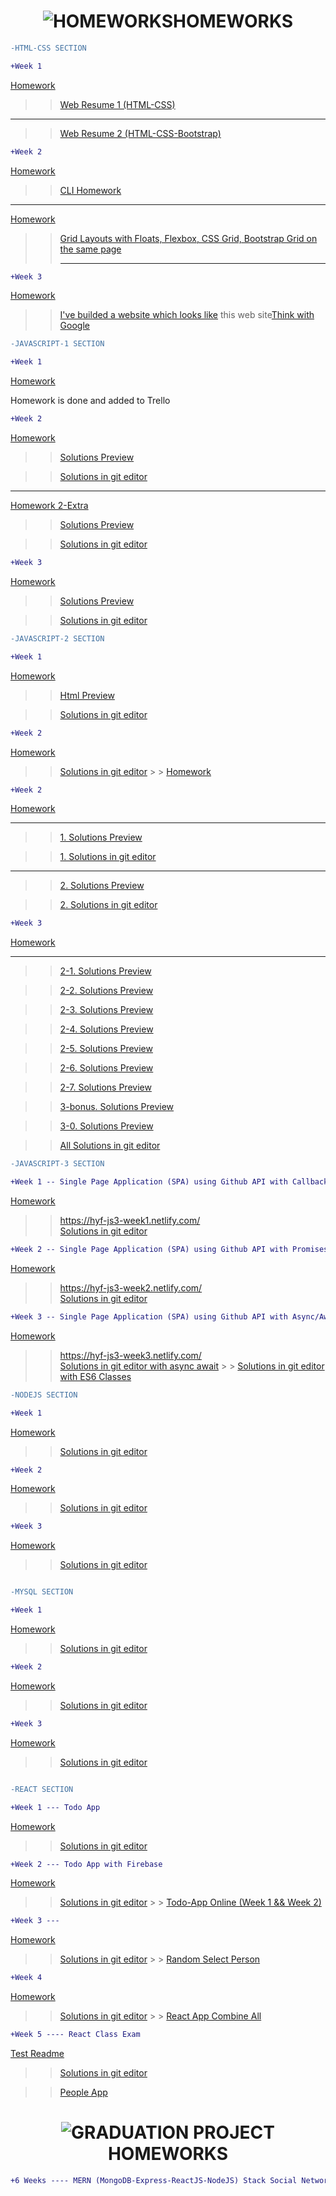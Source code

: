 <h1 align="center" color:red><img src="https://imgur.com/FuN33cB.jpg" title="HOMEWORKS"/>HOMEWORKS</h1>

<!-- Comment -->

```diff
-HTML-CSS SECTION

```

```diff
+Week 1

```

<a href="https://github.com/HackYourFuture/HTML-CSS/blob/master/Week1/MAKEME.md#step-3-assignment">Homework</a>

> > <a href="https://salih18.github.io/H-Y-F/Week-1/">Web Resume 1 (HTML-CSS)</a>

<!-- Comment -->
<hr>
 
>> <a href="https://salih18.github.io/H-Y-F/">Web Resume 2 (HTML-CSS-Bootstrap)</a> 
 
  
 ```diff
+Week 2

````
<a href="https://github.com/HackYourFuture/HTML-CSS/blob/master/Week2/MAKEME.md#step-1-command-line">Homework</a>
>> <a href="https://salih18.github.io/H-Y-F/Week-2/index-cli">CLI Homework</a>


<!-- Comment -->
<hr>

<a href="https://github.com/HackYourFuture/HTML-CSS/blob/master/Week2/MAKEME.md#step-3-assignment ">Homework</a>

>> <a href="https://salih18.github.io/H-Y-F/Week-2/grid">Grid Layouts with Floats, Flexbox, CSS Grid, Bootstrap Grid on the same page</a> <hr>


<!-- Comment -->

 ```diff
+Week 3

````

<a href="https://github.com/HackYourFuture/HTML-CSS/blob/master/Week3/MAKEME.md#step-3-assignment">Homework</a>

> > <a href="https://salih18.github.io/H-Y-F/Week-3/">I've builded a website which looks like</a> this web site<a href="https://www.thinkwithgoogle.com/">Think with Google</a>

```diff
-JAVASCRIPT-1 SECTION

```

```diff
+Week 1

```

<a href="https://github.com/HackYourFuture/JavaScript1/blob/master/Week1/MAKEME.md#step-2-git-homework">Homework</a>

<p>Homework is done and added to Trello</p>

```diff
+Week 2

```

<a href="https://github.com/HackYourFuture/JavaScript1/blob/master/Week2/MAKEME.md#step-2-javascript">Homework</a>

> > <a href="https://salih18.github.io/H-Y-F/javaScript/Week-2/week_2_hw.js">Solutions Preview</a><br>

> > <a href="https://github.com/salih18/H-Y-F/blob/aaa73152522437fb20e88688779e75acb19af6de/javaScript/Week-2/week_2_hw.js">Solutions in git editor</a>

 <hr>
 
  <a href="https://github.com/nick-barth/hyf-javascript1-week2#homework">Homework 2-Extra</a> 
  >> <a href="https://salih18.github.io/H-Y-F/javaScript/Week-2/week_2_second_hw.js">Solutions Preview</a><br>
  
  >> <a href="https://github.com/salih18/H-Y-F/blob/b05e7ac0b2713dc61748538b868bc0bb30c03fcf/javaScript/Week-2/week_2_second_hw.js">Solutions in git editor</a>
  
   ```diff
+Week 3

````
 <a href="https://github.com/HackYourFuture/JavaScript1/blob/master/Week3/MAKEME.md#step-3-string-and-array-challenges">Homework</a>

  >> <a href="https://salih18.github.io/H-Y-F/javaScript/Week-3/week-3-hw.js">Solutions Preview</a>

  >> <a href="https://github.com/salih18/H-Y-F/blob/a3707fc36e80eea55c0443dc9c1e50e2dba358c6/javaScript/Week-3/week-3-hw.js">Solutions in git editor</a>

   ```diff
-JAVASCRIPT-2 SECTION

````

```diff
+Week 1

```

<a href="https://github.com/HackYourFuture/JavaScript2/blob/master/Week1/MAKEME.md#homework-week-1">Homework</a>

> > <a href="https://salih18.github.io/JavaScript2/Week1/homework/index.html">Html Preview</a>

> > <a href="https://github.com/salih18/JavaScript2/blob/Week-1/Week1/homework/app.js">Solutions in git editor</a>

```diff
+Week 2

```

<a href="https://github.com/salih18/JavaScript2/blob/Week-1/Week2/MAKEME.md#homework-week-2">Homework</a>

> > <a href="https://github.com/salih18/JavaScript2/blob/Week-2/Week2/homework/maartjes-work.js">Solutions in git editor</a> > > <a href="https://github.com/HackYourFuture/JavaScript2/blob/master/Week1/MAKEME.md#homework-week-1">Homework</a>

```diff
+Week 2

```

<a href="https://github.com/salih18/JavaScript2/blob/Week-1/Week2/MAKEME.md#homework-week-2">Homework</a>

 <hr>
 
 >> <a href="https://salih18.github.io/JavaScript2/Week2/homework/maartjes-work.js">1. Solutions Preview</a>
 
 >><a href="https://github.com/salih18/JavaScript2/blob/Week-2/Week2/homework/maartjes-work.js">1. Solutions in git editor</a>
 
 <hr>
 
  >> <a href="https://salih18.github.io/JavaScript2/Week2/homework/map-filter.js">2. Solutions Preview</a>
  
  >> <a href="https://github.com/salih18/JavaScript2/blob/Week-2/Week2/homework/map-filter.js">2. Solutions in git editor</a>
 
   ```diff
+Week 3

````
 <a href="https://github.com/salih18/JavaScript2/blob/master/Week3/MAKEME.md#homework-week-3">Homework</a>

  <hr>

 >> <a href="https://salih18.github.io/JavaScript2/Week3/homework/step2-1.js">2-1. Solutions Preview</a>

 >> <a href="https://salih18.github.io/JavaScript2/Week3/homework/step2-2.js">2-2. Solutions Preview</a>

 >> <a href="https://salih18.github.io/JavaScript2/Week3/homework/step2-3.js">2-3. Solutions Preview</a>

 >> <a href="https://salih18.github.io/JavaScript2/Week3/homework/step2-4.js">2-4. Solutions Preview</a>

 >> <a href="https://salih18.github.io/JavaScript2/Week3/homework/step2-5.js">2-5. Solutions Preview</a>

 >> <a href="https://salih18.github.io/JavaScript2/Week3/homework/step2-6.js">2-6. Solutions Preview</a>

 >> <a href="https://salih18.github.io/JavaScript2/Week3/homework/step2-7.js">2-7. Solutions Preview</a>

 >> <a href="https://salih18.github.io/JavaScript2/Week3/homework/step3-bonus.js">3-bonus. Solutions Preview</a>

 >> <a href="https://salih18.github.io/JavaScript2/Week3/homework/step3.js">3-0. Solutions Preview</a>

 >> <a href="https://github.com/salih18/JavaScript2/tree/master/Week3/homework">All Solutions in git editor</a>



```diff
-JAVASCRIPT-3 SECTION

````

```diff
+Week 1 -- Single Page Application (SPA) using Github API with Callbacks

```

<a href="https://github.com/HackYourFuture/JavaScript3/blob/master/Week1/MAKEME.md">Homework</a>

> > <a href="https://hyf-js3-week1.netlify.com/">https://hyf-js3-week1.netlify.com/</a>  
> > <a href="https://github.com/salih18/JavaScript3/blob/week1/homework/index.js">Solutions in git editor</a>

```diff
+Week 2 -- Single Page Application (SPA) using Github API with Promises

```

<a href="https://github.com/HackYourFuture/JavaScript3/blob/master/Week2/MAKEME.md">Homework</a>

> > <a href="https://hyf-js3-week2.netlify.com/">https://hyf-js3-week2.netlify.com/</a>  
> > <a href="https://github.com/salih18/JavaScript3/blob/week2/homework/index.js">Solutions in git editor</a>

```diff
+Week 3 -- Single Page Application (SPA) using Github API with Async/Await/ES6 Classes

```

<a href="https://github.com/HackYourFuture/JavaScript3/blob/master/Week3/MAKEME.md">Homework</a>

> > <a href="https://hyf-js3-week3.netlify.com/">https://hyf-js3-week3.netlify.com/</a>  
> > <a href="https://github.com/salih18/JavaScript3/blob/week3/homework/index.js">Solutions in git editor with async await</a> > > <a href="https://github.com/salih18/JavaScript3/tree/week3/homework-classes">Solutions in git editor with ES6 Classes</a>

```diff
-NODEJS SECTION

```

```diff
+Week 1

```

<a href="https://github.com/salih18/Node.js/blob/week1/week1/homework/README.md">Homework</a>

> > <a href="https://github.com/salih18/Node.js/tree/week1/week1/homework/src">Solutions in git editor</a>

```diff
+Week 2

```

<a href="https://github.com/salih18/Node.js/blob/week2/week2/homework/README.md">Homework</a>

> > <a href="https://github.com/salih18/Node.js/tree/week2/week2/homework/src">Solutions in git editor</a>

```diff
+Week 3

```

<a href="https://github.com/salih18/Node.js/blob/week3/week3/homework/README.md">Homework</a>

> > <a href="https://github.com/salih18/Node.js/tree/week3/week3/homework/src">Solutions in git editor</a>

```

```

```diff
-MYSQL SECTION

```

```diff
+Week 1

```

<a href="https://github.com/salih18/databases/blob/sql-week1/Week1/MAKEME.md">Homework</a>

> > <a href="https://github.com/salih18/databases/tree/sql-week1/Week1/homework">Solutions in git editor</a>

```diff
+Week 2

```

<a href="https://github.com/salih18/databases/blob/sql-week2/Week2/MAKEME.md">Homework</a>

> > <a href="https://github.com/salih18/databases/tree/sql-week2/Week2/homework">Solutions in git editor</a>

```diff
+Week 3

```

<a href="https://github.com/salih18/databases/blob/sql-week3/Week3/MAKEME.md">Homework</a>

> > <a href="https://github.com/salih18/databases/tree/sql-week3/Week3/homework">Solutions in git editor</a>

```

```

```diff
-REACT SECTION

```

```diff
+Week 1 --- Todo App

```

<a href="https://github.com/salih18/React/blob/master/documentation/homework/W1-homework.md">Homework</a>

> > <a href="https://github.com/salih18/React/tree/react-week1/homework-submission/todo-app">Solutions in git editor</a>

```diff
+Week 2 --- Todo App with Firebase

```

<a href="https://github.com/salih18/React/blob/master/documentation/homework/W2-homework.md">Homework</a>

> > <a href="https://github.com/salih18/React/tree/react-week2/homework-submission/todo-app">Solutions in git editor</a> > > <a href="https://hyf-react-week2.netlify.com/">Todo-App Online (Week 1 && Week 2)</a>

```diff
+Week 3 ---

```

<a href="https://github.com/salih18/React/blob/master/documentation/homework/W3-homework.md">Homework</a>

> > <a href="https://github.com/salih18/React/tree/react-week3/homework-submission">Solutions in git editor</a> > > <a href="https://hyf-react-week3.netlify.com/">Random Select Person</a>

```diff
+Week 4

```

<a href="https://github.com/salih18/React/blob/master/documentation/homework/W4-homework.md">Homework</a>

> > <a href="https://github.com/salih18/React/tree/react-week4/homework-submission">Solutions in git editor</a> > > <a href="https://hyf-react-week4.netlify.com/">React App Combine All</a>

```diff
+Week 5 ---- React Class Exam

```

<a href="https://github.com/salih18/class22-react-test/blob/master/README.md">Test Readme</a>

> > <a href="https://github.com/salih18/class22-react-test/tree/react-test-salih/test">Solutions in git editor</a>

> > <a href="https://hyf-react-exam-week5.netlify.com/">People App</a>

<h1 align="center" color:red><img src="https://imgur.com/FuN33cB.jpg" title="GRADUATION PROJECT"/>HOMEWORKS</h1>

```diff
+6 Weeks ---- MERN (MongoDB-Express-ReactJS-NodeJS) Stack Social Network App

```

